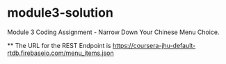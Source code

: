 # module3-solution
Module 3 Coding Assignment - Narrow Down Your Chinese Menu Choice.

 ** The URL for the REST Endpoint is
 https://coursera-jhu-default-rtdb.firebaseio.com/menu_items.json